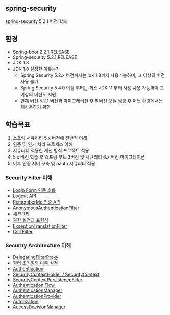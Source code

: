 ## spring-security
spring-security 5.2.1 버전 학습

## 환경
- Spring-boot 2.2.1.RELEASE
- Spring-security 5.2.1.RELEASE
- JDK 1.8
- JDK 1.8 설정한 이유는?
    - Spring Security 5.2.x 버전까지는 jdk 1.8까지 사용가능하며, 그 이상의 버전 사용 불가
    - Spring Security 5.4.0 이상 부터는 최소 JDK 11 부터 사용 사용 가능하며 그 이상의 버전도 지원
    - 현재 버전 5.2.1 버전과 마이그레이션 후 6 버전 모듈 생성 후 어느 환경에서든 재사용하기 위함

## 학습목표
1. 스프링 시큐리티 5.x 버전에 전반적 이해
2. 인증 및 인가 처리 프로세스 이해
3. 시큐리티 적용한 세션 방식 프로젝트 적용
4. 5.x 버전 학습 후 스프링 부트 3버전 및 시큐리티 6.x 버전 마이그레이션
5. 이후 인증 서버 구축 및 oauth 시큐리티 적용


### Security Filter 이해
- [Login Form 인증 흐름](https://github.com/odong2/spring-security/tree/main/readme)   
- [Logout API](https://github.com/odong2/spring-security/blob/main/readme/README3.md)   
- [RememberMe 인증 API](https://github.com/odong2/spring-security/blob/main/readme/README4.md)   
- [AnonymousAuthenticationFilter](https://github.com/odong2/spring-security/blob/main/readme/README5.md)   
- [세션관리](https://github.com/odong2/spring-security/blob/main/readme/README6.md)
- [권한 설정과 표현식](https://github.com/odong2/spring-security/blob/main/readme/README7.md)
- [ExceptionTranslationFilter](https://github.com/odong2/spring-security/blob/main/readme/README8.md)
- [CsrfFilter](https://github.com/odong2/spring-security/blob/main/readme/README9.md)

### Security Architecture 이해
- [DelegatingFilterProxy](https://github.com/odong2/spring_security_til/blob/main/readme/README10.md)
- [필터 초기화와 다중 설정](https://github.com/odong2/spring_security_til/blob/main/readme/README11.md)
- [Authentication](https://github.com/odong2/spring_security_til/blob/main/readme/README12.md)
- [SecurityContextHolder / SecurityContext](https://github.com/odong2/spring_security_til/blob/main/readme/README13.md)
- [SecurityContextPersistenceFilter](https://github.com/odong2/spring_security_til/blob/main/readme/README14.md)
- [Authentication Flow](https://github.com/odong2/spring_security_til/blob/main/readme/README15.md)
- [AuthenticationManager](https://github.com/odong2/spring_security_til/blob/main/readme/README17.md)
- [AuthenticationProvider](https://github.com/odong2/spring_security_til/blob/main/readme/README18.md)
- [Autorization](https://github.com/odong2/spring_security_til/blob/main/readme/README19.md)
- [AccessDecisionManager](https://github.com/odong2/spring_security_til/blob/main/readme/README20.md)

